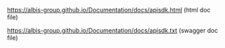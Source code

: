 https://albis-group.github.io/Documentation/docs/apisdk.html (html doc file)

https://albis-group.github.io/Documentation/docs/apisdk.txt (swagger doc file)
